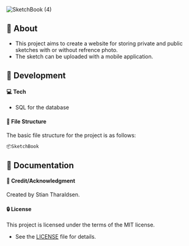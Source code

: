 
![SketchBook (4)](https://github.com/stiantha/SketchBook/assets/132207909/b3a8e24e-b9a6-4bae-bdeb-d649287e9dfa)

## :beginner: About
- This project aims to create a website for storing private and public sketches with or without refrence photo.
- The sketch can be uploaded with a mobile application.
## :wrench: Development

#### :computer: Tech

- SQL for the database

#### :file_folder: File Structure
The basic file structure for the project is as follows:
```bash
📦SketchBook

```

## :book: Documentation

#### :star2: Credit/Acknowledgment
Created by Stian Tharaldsen.
#### :lock: License
This project is licensed under the terms of the MIT license.
- See the [LICENSE](LICENSE) file for details.
